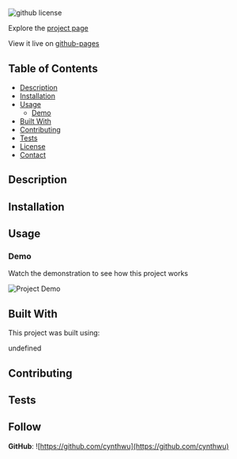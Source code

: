 # 
  ![github license](https://img.shields.io/badge/license-AGPL%20v3-blue.svg)
   
  Explore the [project page](undefined)

  View it live on [github-pages]()

  ## Table of Contents
  - [Description](#description)
  - [Installation](#installation)
  - [Usage](#usage)
    - [Demo](#demo)
  - [Built With](#built-with)
  - [Contributing](#contributing)
  - [Tests](#tests)
  - [License](#license)
  - [Contact](#contact)

  ## Description

  

  ## Installation

  

  ## Usage 

  

  ### Demo

  Watch the demonstration to see how this project works

  ![Project Demo](undefined)

  ## Built With

  This project was built using:

  undefined


  ## Contributing

  

  ## Tests

  

  ## Follow

  **GitHub**: ![https://github.com/cynthwu](https://github.com/cynthwu)

